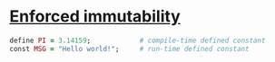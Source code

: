 [1]: http://rosettacode.org/wiki/Enforced_immutability

# [Enforced immutability][1]

```ruby
define PI = 3.14159;            # compile-time defined constant
const MSG = "Hello world!";     # run-time defined constant
```
